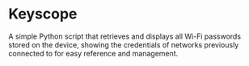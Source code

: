 # Keyscope
A simple Python script that retrieves and displays all Wi-Fi passwords stored on the device, 
showing the credentials of networks previously connected to for easy reference and management.
